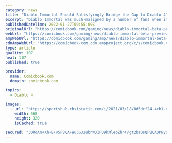 ```yaml
---
category: news
title: "Diablo Immortal Should Satisfyingly Bridge the Gap to Diablo 4"
excerpt: "Diablo Immortal was much-maligned by a number of fans when it was first revealed all the way back at BlizzCon in 2018. This mobile, free-to-play take on the Diablo series was originally seen as ..."
publishedDateTime: 2022-01-27T09:55:00Z
originalUrl: "https://comicbook.com/gaming/news/diablo-immortal-beta-preview/"
webUrl: "https://comicbook.com/gaming/news/diablo-immortal-beta-preview/"
ampWebUrl: "https://comicbook.com/gaming/amp/news/diablo-immortal-beta-preview/"
cdnAmpWebUrl: "https://comicbook-com.cdn.ampproject.org/c/s/comicbook.com/gaming/amp/news/diablo-immortal-beta-preview/"
type: article
quality: 107
heat: 107
published: true

provider:
  name: Comicbook.com
  domain: comicbook.com

topics:
  - Diablo 4

images:
  - url: "https://sportshub.cbsistatic.com/i/2021/03/18/8d5dcf24-4cb1-4d8b-b9df-b3ee682d196b/xbox-one-games-with-gold-1237385.jpg?width=568&height=320"
    width: 568
    height: 320
    isCached: true

secured: "3ORoAm+Xh+B/v5FBQA+Wu3GJ2ubnWJIP09kMleoZhr4vgt2baQsQPBQADPNyqYXzJGZrm9GXDODtqjPjz544pMn5b5ntFjcfX0TxbJwj0fU9yboFgrMXagWUMmtrcNhUt1qM9uEQmU4FRFz9BYk04FU9lB1FVKbxuBOeSxXVuNPQEftT0TphSRL7gVWAMJr5ELQOn34lhJD0i4x2+MD3YlWJb/VLF7yA8fVu0x9xl4JDxzA5pVgpYHJ4UwQ42kIO0HyIhSLo96c9vs/hPTQW5G/QR0WiOiOu/kri3C7wURxkicM0PzmZwaTcBrxZ+mTENIFIexOfJAdcW2BLXnr1GRWWbFW+vs50b0AgCelkX+A=;LOCONQ5krz4auVEVruTqzg=="
---
```


